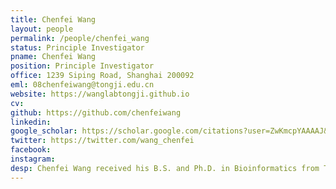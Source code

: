 ```yaml
---
title: Chenfei Wang
layout: people
permalink: /people/chenfei_wang
status: Principle Investigator
pname: Chenfei Wang
position: Principle Investigator
office: 1239 Siping Road, Shanghai 200092
eml: 08chenfeiwang@tongji.edu.cn
website: https://wanglabtongji.github.io
cv: 
github: https://github.com/chenfeiwang
linkedin:
google_scholar: https://scholar.google.com/citations?user=ZwKmcpYAAAAJ&hl=en
twitter: https://twitter.com/wang_chenfei
facebook: 
instagram:
desp: Chenfei Wang received his B.S. and Ph.D. in Bioinformatics from Tongji University in 2012 and 2017. During his Ph.D. period, he studied epigenetic reprogramming and its effect on embryogenesis and cell fate determination in mammalian early embryos and somatic nuclear transferred (SCNT) embryos. He joined Xiaole Shirley Liu's lab as a postdoctoral researcher at Dana-Farber Cancer Institute and Harvard University in 2018 and developed computational algorithms for integrated analysis of scRNA-seq and scATAC-seq. Now he is a Professor at the School of Life Science and Technology at Tongji University. His research focuses on developing computational algorithms and performing big data mining on high throughput data to understand the role of gene regulation and cellular crosstalks in cell state transition and fate determination. <br/> Dr. Wang is a recipient of the Ray Wu Prize, Shanghai Rising Star Program, Excellence Award and Academic Pioneer of Tongji Univerisity. Dr. Wang has been supported by The Postdoctoral Innovative Talent Program of China and The Young Scientists Fund of the National Natural Science Foundation of China.
---
```

